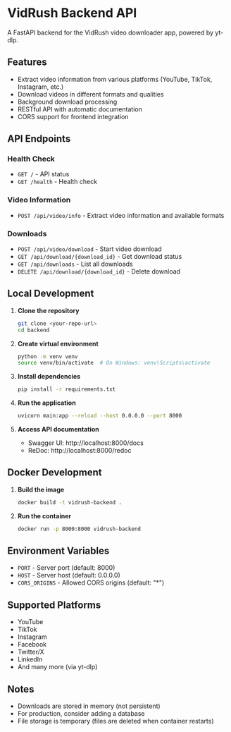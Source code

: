# VidRush Backend API

A FastAPI backend for the VidRush video downloader app, powered by yt-dlp.

## Features

- Extract video information from various platforms (YouTube, TikTok, Instagram, etc.)
- Download videos in different formats and qualities
- Background download processing
- RESTful API with automatic documentation
- CORS support for frontend integration

## API Endpoints

### Health Check
- `GET /` - API status
- `GET /health` - Health check

### Video Information
- `POST /api/video/info` - Extract video information and available formats

### Downloads
- `POST /api/video/download` - Start video download
- `GET /api/download/{download_id}` - Get download status
- `GET /api/downloads` - List all downloads
- `DELETE /api/download/{download_id}` - Delete download

## Local Development

1. **Clone the repository**
   ```bash
   git clone <your-repo-url>
   cd backend
   ```

2. **Create virtual environment**
   ```bash
   python -m venv venv
   source venv/bin/activate  # On Windows: venv\Scripts\activate
   ```

3. **Install dependencies**
   ```bash
   pip install -r requirements.txt
   ```

4. **Run the application**
   ```bash
   uvicorn main:app --reload --host 0.0.0.0 --port 8000
   ```

5. **Access API documentation**
   - Swagger UI: http://localhost:8000/docs
   - ReDoc: http://localhost:8000/redoc

## Docker Development

1. **Build the image**
   ```bash
   docker build -t vidrush-backend .
   ```

2. **Run the container**
   ```bash
   docker run -p 8000:8000 vidrush-backend
   ```

## Environment Variables

- `PORT` - Server port (default: 8000)
- `HOST` - Server host (default: 0.0.0.0)
- `CORS_ORIGINS` - Allowed CORS origins (default: "*")

## Supported Platforms

- YouTube
- TikTok
- Instagram
- Facebook
- Twitter/X
- LinkedIn
- And many more (via yt-dlp)

## Notes

- Downloads are stored in memory (not persistent)
- For production, consider adding a database
- File storage is temporary (files are deleted when container restarts) 